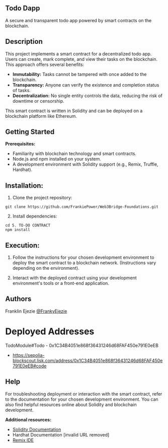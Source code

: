 ## Todo Dapp

A secure and transparent todo app powered by smart contracts on the blockchain.

## Description

This project implements a smart contract for a decentralized todo app. Users can create, mark complete, and view their tasks on the blockchain. This approach offers several benefits:

- **Immutability:** Tasks cannot be tampered with once added to the blockchain.
- **Transparency:** Anyone can verify the existence and completion status of tasks.
- **Decentralization:** No single entity controls the data, reducing the risk of downtime or censorship.

This smart contract is written in Solidity and can be deployed on a blockchain platform like Ethereum.

## Getting Started

**Prerequisites:**

- Familiarity with blockchain technology and smart contracts.
- Node.js and npm installed on your system.
- A development environment with Solidity support (e.g., Remix, Truffle, Hardhat).

## Installation:

1. Clone the project repository:

```
git clone https://github.com/FrankiePower/Web3Bridge-Foundations.git

```

2. Install dependencies:

```
cd 5. TO-DO CONTRACT
npm install

```

## **Execution:**

1. Follow the instructions for your chosen development environment to deploy the smart contract to a blockchain network. (Instructions vary depending on the environment).

2. Interact with the deployed contract using your development environment's tools or a front-end application.

## Authors

Franklin Ejezie
[@FrankyEjezie](https://x.com/FrankyEjezie)

# Deployed Addresses

TodoModule#Todo - 0x1C34B4051e868f36431246d68FAF450e791E0eEB

- https://sepolia-blockscout.lisk.com/address/0x1C34B4051e868f36431246d68FAF450e791E0eEB#code

## Help

For troubleshooting deployment or interaction with the smart contract, refer to the documentation for your chosen development environment. You can also find helpful resources online about Solidity and blockchain development.

**Additional resources:**

- [Solidity Documentation](https://docs.soliditylang.org/)
- Hardhat Documentation [invalid URL removed]
- [Remix IDE](https://remix.ethereum.org/)
